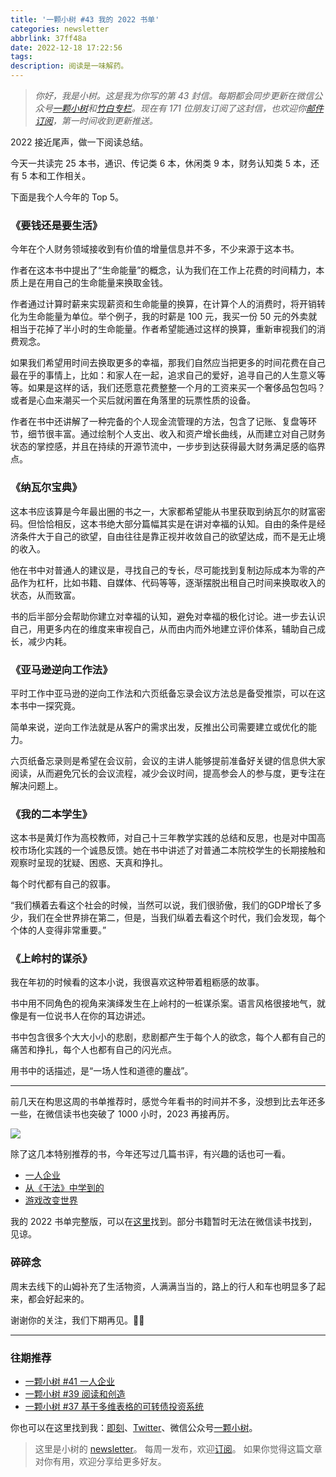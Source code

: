```yaml
---
title: '一颗小树 #43 我的 2022 书单'
categories: newsletter
abbrlink: 37ff48a
date: 2022-12-18 17:22:56
tags:
description: 阅读是一味解药。
---
```

> *你好，我是小树。这是我为你写的第 43 封信。每期都会同步更新在微信公众号[一颗小树](https://weixin.sogou.com/weixin?query=a_warm_tree)和[竹白专栏](https://xiaoshu.zhubai.love)。现在有 171 位朋友订阅了这封信，也欢迎你[邮件订阅](https://xiaoshu.zhubai.love)，第一时间收到更新推送。*

2022 接近尾声，做一下阅读总结。

今天一共读完 25 本书，通识、传记类 6 本，休闲类 9 本，财务认知类 5 本，还有 5 本和工作相关。

下面是我个人今年的 Top 5。

### 《要钱还是要生活》

今年在个人财务领域接收到有价值的增量信息并不多，不少来源于这本书。

作者在这本书中提出了“生命能量”的概念，认为我们在工作上花费的时间精力，本质上是在用自己的生命能量来换取金钱。

作者通过计算时薪来实现薪资和生命能量的换算，在计算个人的消费时，将开销转化为生命能量为单位。举个例子，我的时薪是 100 元，我买一份 50 元的外卖就相当于花掉了半小时的生命能量。作者希望能通过这样的换算，重新审视我们的消费观念。

如果我们希望用时间去换取更多的幸福，那我们自然应当把更多的时间花费在自己最在乎的事情上，比如：和家人在一起，追求自己的爱好，追寻自己的人生意义等等。如果是这样的话，我们还愿意花费整整一个月的工资来买一个奢侈品包包吗？或者是心血来潮买一个买后就闲置在角落里的玩票性质的设备。

作者在书中还讲解了一种完备的个人现金流管理的方法，包含了记账、复盘等环节，细节很丰富。通过绘制个人支出、收入和资产增长曲线，从而建立对自己财务状态的掌控感，并且在持续的开源节流中，一步步到达获得最大财务满足感的临界点。

### 《纳瓦尔宝典》

这本书应该算是今年最出圈的书之一，大家都希望能从书里获取到纳瓦尔的财富密码。但恰恰相反，这本书绝大部分篇幅其实是在讲对幸福的认知。自由的条件是经济条件大于自己的欲望，自由往往是靠正视并收敛自己的欲望达成，而不是无止境的收入。

他在书中对普通人的建议是，寻找自己的专长，尽可能找到复制边际成本为零的产品作为杠杆，比如书籍、自媒体、代码等等，逐渐摆脱出租自己时间来换取收入的状态，从而致富。

书的后半部分会帮助你建立对幸福的认知，避免对幸福的极化讨论。进一步去认识自己，用更多内在的维度来审视自己，从而由内而外地建立评价体系，辅助自己成长，减少内耗。

### 《亚马逊逆向工作法》

平时工作中亚马逊的逆向工作法和六页纸备忘录会议方法总是备受推崇，可以在这本书中一探究竟。

简单来说，逆向工作法就是从客户的需求出发，反推出公司需要建立或优化的能力。

六页纸备忘录则是希望在会议前，会议的主讲人能够提前准备好关键的信息供大家阅读，从而避免冗长的会议流程，减少会议时间，提高参会人的参与度，更专注在解决问题上。

### 《我的二本学生》

这本书是黄灯作为高校教师，对自己十三年教学实践的总结和反思，也是对中国高校市场化实践的一个诚恳反馈。她在书中讲述了对普通二本院校学生的长期接触和观察时呈现的犹疑、困惑、天真和挣扎。

每个时代都有自己的叙事。

“我们横着去看这个社会的时候，当然可以说，我们很骄傲，我们的GDP增长了多少，我们在全世界排在第二，但是，当我们纵着去看这个时代，我们会发现，每个个体的人变得非常重要。”

### 《上岭村的谋杀》

我在年初的时候看的这本小说，我很喜欢这种带着粗粝感的故事。

书中用不同角色的视角来演绎发生在上岭村的一桩谋杀案。语言风格很接地气，就像是有一位说书人在你的耳边讲述。

书中包含很多个大大小小的悲剧，悲剧都产生于每个人的欲念，每个人都有自己的痛苦和挣扎，每个人也都有自己的闪光点。

用书中的话描述，是“一场人性和道德的鏖战”。

---

前几天在构思这周的书单推荐时，感觉今年看书的时间并不多，没想到比去年还多一些，在微信读书也突破了 1000 小时，2023 再接再厉。

![](/images/newsletter-43/weread.jpeg)

除了这几本特别推荐的书，今年还写过几篇书评，有兴趣的话也可一看。

- [一人企业](https://mp.weixin.qq.com/s/Pl3M8W3SSGjPTCA7tIx8wg)
- [从《干法》中学到的](https://mp.weixin.qq.com/s/6KYZSGqdB-kdh2GCHF7GOg)
- [游戏改变世界](https://mp.weixin.qq.com/s/3TsPwIFk_25cbdNGRYcCYg)

我的 2022 书单完整版，可以在[这里](https://open.weixin.qq.com/connect/oauth2/authorize?appid=wx8ffef4695bc01c1b&redirect_uri=https%3A%2F%2Fweread.qq.com%2Fmisc%2Fbooklist%2F17643822_7EBb3x4yo&response_type=code&scope=snsapi_base&state=ok_userinfo#wechat_redirect)找到。部分书籍暂时无法在微信读书找到，见谅。

### 碎碎念

周末去线下的山姆补充了生活物资，人满满当当的，路上的行人和车也明显多了起来，都会好起来的。

谢谢你的关注，我们下期再见。👋🏻

---

### 往期推荐
- [一颗小树 #41 一人企业](https://mp.weixin.qq.com/s/Pl3M8W3SSGjPTCA7tIx8wg)
- [一颗小树 #39 阅读和创造](https://mp.weixin.qq.com/s/xglH4LyOvbnPaK09P0nfsg)
- [一颗小树 #37 基于多维表格的可转债投资系统](https://mp.weixin.qq.com/s/Zup4Q6iX5lFxJT1jDpiJWA)

你也可以在这里找到我：[即刻](https://okjk.co/3Vsn5T)、[Twitter](https://twitter.com/yeshu_in_future)、微信公众号[一颗小树](https://weixin.sogou.com/weixin?query=a_warm_tree)。

> 这里是小树的 [newsletter](https://xiaoshu.zhubai.love)。 每周一发布，欢迎[订阅](https://xiaoshu.zhubai.love)。
> 如果你觉得这篇文章对你有用，欢迎分享给更多好友。
